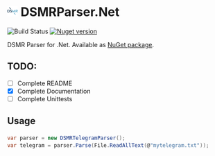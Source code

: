 # ![Logo](https://raw.githubusercontent.com/RobThree/DSMR.Net/main/DSMRParser/dsmr_logo_24x24.png) DSMRParser.Net

![Build Status](https://img.shields.io/github/actions/workflow/status/RobThree/DSMR.Net/test.yml?branch=main&style=flat-square) [![Nuget version](https://img.shields.io/nuget/v/DSMRParser.Net.svg?style=flat-square)](https://www.nuget.org/packages/DSMRParser.Net/)


DSMR Parser for .Net. Available as [NuGet package](https://www.nuget.org/packages/DSMRParser.Net).

## TODO:

* [ ] Complete README
* [X] Complete Documentation
* [ ] Complete Unittests

## Usage

```c#
var parser = new DSMRTelegramParser();
var telegram = parser.Parse(File.ReadAllText(@"mytelegram.txt"));
```
